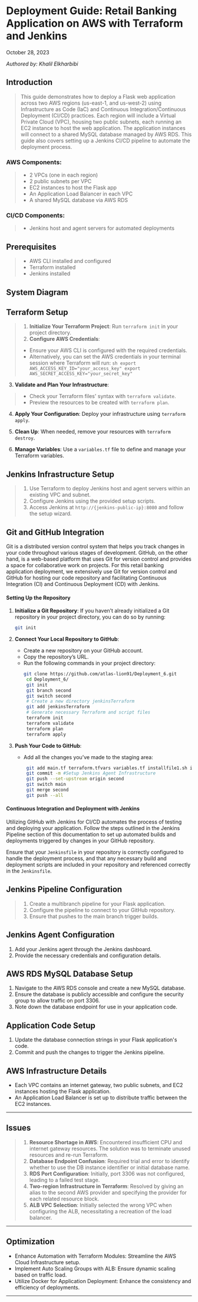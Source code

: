 # Deployment Guide: Retail Banking Application on AWS with Terraform and Jenkins

October 28, 2023 

*Authored by: Khalil Elkharbibi*

## Introduction
> This guide demonstrates how to deploy a Flask web application across two AWS regions (us-east-1, and us-west-2) using Infrastructure as Code (IaC) and Continuous Integration/Continuous Deployment (CI/CD) practices. Each region will include a Virtual Private Cloud (VPC), housing two public subnets, each running an EC2 instance to host the web application. The application instances will connect to a shared MySQL database managed by AWS RDS. This guide also covers setting up a Jenkins CI/CD pipeline to automate the deployment process.

### AWS Components:
> - 2 VPCs (one in each region)
> - 2 public subnets per VPC
> - EC2 instances to host the Flask app
> - An Application Load Balancer in each VPC
> - A shared MySQL database via AWS RDS

### CI/CD Components:
> - Jenkins host and agent servers for automated deployments

## Prerequisites
> - AWS CLI installed and configured
> - Terraform installed
> - Jenkins installed


## System Diagram

## Terraform Setup
> 1. **Initialize Your Terraform Project**: Run `terraform init` in your project directory.
> 2. **Configure AWS Credentials**: 
>   - Ensure your AWS CLI is configured with the required credentials.
>   - Alternatively, you can set the AWS credentials in your terminal session where Terraform will run:
     ```sh
     export AWS_ACCESS_KEY_ID="your_access_key"
     export AWS_SECRET_ACCESS_KEY="your_secret_key"
     ```

3. **Validate and Plan Your Infrastructure**: 
 >  - Check your Terraform files' syntax with `terraform validate`.
 >  - Preview the resources to be created with `terraform plan`.

4. **Apply Your Configuration**: Deploy your infrastructure using `terraform apply`.

5. **Clean Up**: When needed, remove your resources with `terraform destroy`.

6. **Manage Variables**: Use a `variables.tf` file to define and manage your Terraform variables.

## Jenkins Infrastructure Setup
> 1. Use Terraform to deploy Jenkins host and agent servers within an existing VPC and subnet.
> 2. Configure Jenkins using the provided setup scripts.
> 3. Access Jenkins at `http://{jenkins-public-ip}:8080` and follow the setup wizard.


## Git and GitHub Integration

Git is a distributed version control system that helps you track changes in your code throughout various stages of development. GitHub, on the other hand, is a web-based platform that uses Git for version control and provides a space for collaborative work on projects. For this retail banking application deployment, we extensively use Git for version control and GitHub for hosting our code repository and facilitating Continuous Integration (CI) and Continuous Deployment (CD) with Jenkins.

#### Setting Up the Repository

1. **Initialize a Git Repository**: If you haven’t already initialized a Git repository in your project directory, you can do so by running:
   ```bash
   git init
   ```

2. **Connect Your Local Repository to GitHub**: 
   - Create a new repository on your GitHub account.
   - Copy the repository’s URL.
   - Run the following commands in your project directory:
     ```bash
     git clone https://github.com/atlas-lion91/Deployment_6.git
      cd Deployment_6/
      git init
      git branch second
      git switch second
      # Create a new directory jenkinsTerraform
      git add jenkinsTerraform
      # Generate necessary Terraform and script files
      terraform init
      terraform validate
      terraform plan
      terraform apply

     ```

3. **Push Your Code to GitHub**: 
   - Add all the changes you’ve made to the staging area:
     ```bash
      git add main.tf terraform.tfvars variables.tf installfile1.sh installfile.sh
      git commit -m #Setup Jenkins Agent Infrastructure
      git push --set-upstream origin second
      git switch main
      git merge second
      git push --all
     ```

#### Continuous Integration and Deployment with Jenkins

Utilizing GitHub with Jenkins for CI/CD automates the process of testing and deploying your application. Follow the steps outlined in the Jenkins Pipeline section of this documentation to set up automated builds and deployments triggered by changes in your GitHub repository.

Ensure that your `Jenkinsfile` in your repository is correctly configured to handle the deployment process, and that any necessary build and deployment scripts are included in your repository and referenced correctly in the `Jenkinsfile`.


## Jenkins Pipeline Configuration
> 1. Create a multibranch pipeline for your Flask application.
> 2. Configure the pipeline to connect to your GitHub repository.
> 3. Ensure that pushes to the main branch trigger builds.

## Jenkins Agent Configuration
1. Add your Jenkins agent through the Jenkins dashboard.
2. Provide the necessary credentials and configuration details.

## AWS RDS MySQL Database Setup
1. Navigate to the AWS RDS console and create a new MySQL database.
2. Ensure the database is publicly accessible and configure the security group to allow traffic on port 3306.
3. Note down the database endpoint for use in your application code.

## Application Code Setup
1. Update the database connection strings in your Flask application's code.
2. Commit and push the changes to trigger the Jenkins pipeline.

## AWS Infrastructure Details
- Each VPC contains an internet gateway, two public subnets, and EC2 instances hosting the Flask application.
- An Application Load Balancer is set up to distribute traffic between the EC2 instances.
---

## Issues 
> 1. **Resource Shortage in AWS**: Encountered insufficient CPU and internet gateway resources. The solution was to terminate unused resources and re-run Terraform.
> 2. **Database Endpoint Confusion**: Required trial and error to identify whether to use the DB instance identifier or initial database name.
> 3. **RDS Port Configuration**: Initially, port 3306 was not configured, leading to a failed test stage.
> 4. **Two-region Infrastructure in Terraform**: Resolved by giving an alias to the second AWS provider and specifying the provider for each related resource block.
> 5. **ALB VPC Selection**: Initially selected the wrong VPC when configuring the ALB, necessitating a recreation of the load balancer.

---

## Optimization

- Enhance Automation with Terraform Modules: Streamline the AWS Cloud Infrastructure setup.
- Implement Auto Scaling Groups with ALB: Ensure dynamic scaling based on traffic load.
- Utilize Docker for Application Deployment: Enhance the consistency and efficiency of deployments.

---

